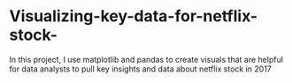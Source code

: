 # Visualizing-key-data-for-netflix-stock-
In this project, I use matplotlib and pandas to create visuals that are helpful for data analysts to pull key insights and data about netflix stock in 2017
